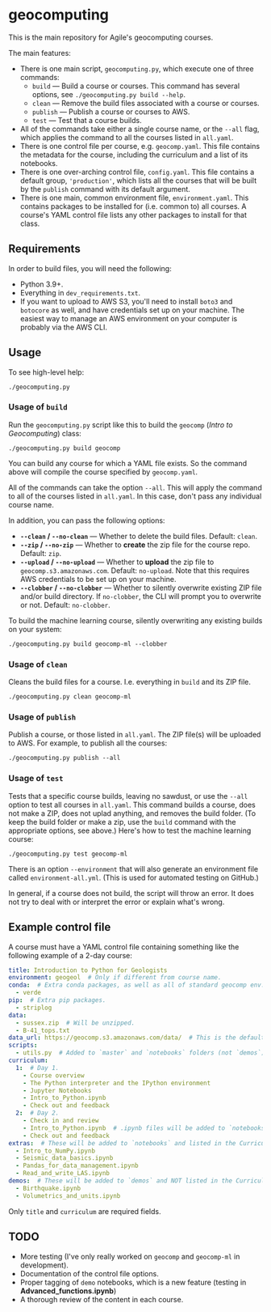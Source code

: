 # geocomputing

This is the main repository for Agile's geocomputing courses.

The main features:

- There is one main script, `geocomputing.py`, which execute one of three commands:
  - `build` &mdash; Build a course or courses. This command has several options, see `./geocomputing.py build --help`.
  - `clean` &mdash; Remove the build files associated with a course or courses.
  - `publish` &mdash; Publish a course or courses to AWS.
  - `test` &mdash; Test that a course builds.
- All of the commands take either a single course name, or the `--all` flag, which applies the command to all the courses listed in `all.yaml`.
- There is one control file per course, e.g. `geocomp.yaml`. This file contains the metadata for the course, including the curriculum and a list of its notebooks.
- There is one over-arching control file, `config.yaml`. This file contains a default group, `'production'`, which lists all the courses that will be built by the `publish` command with its default argument.
- There is one main, common environment file, `environment.yaml`. This contains packages to be installed for (i.e. common to)  all courses. A course's YAML control file lists any other packages to install for that class.


## Requirements

In order to build files, you will need the following:

- Python 3.9+.
- Everything in `dev_requirements.txt`.
- If you want to upload to AWS S3, you'll need to install `boto3` and `botocore` as well, and have credentials set up on your machine. The easiest way to manage an AWS environment on your computer is probably via the AWS CLI.


## Usage

To see high-level help:

    ./geocomputing.py


### Usage of `build`

Run the `geocomputing.py` script like this to build the `geocomp` (_Intro to Geocomputing_) class:

    ./geocomputing.py build geocomp

You can build any course for which a YAML file exists. So the command above will compile the course specified by `geocomp.yaml`.

All of the commands can take the option `--all`. This will apply the command to all of the courses listed in `all.yaml`. In this case, don't pass any individual course name.

In addition, you can pass the following options:

- **`--clean` / `--no-clean`** &mdash; Whether to delete the build files. Default: `clean`.
- **`--zip` / `--no-zip`** &mdash; Whether to **create** the zip file for the course repo. Default: `zip`.
- **`--upload` / `--no-upload`** &mdash; Whether to **upload** the zip file to `geocomp.s3.amazonaws.com`. Default: `no-upload`. Note that this requires AWS credentials to be set up on your machine.
- **`--clobber` / `--no-clobber`** &mdash; Whether to silently overwrite existing ZIP file and/or build directory. If `no-clobber`, the CLI will prompt you to overwrite or not. Default: `no-clobber`.

To build the machine learning course, silently overwriting any existing builds on your system:

    ./geocomputing.py build geocomp-ml --clobber


### Usage of `clean`

Cleans the build files for a course. I.e. everything in `build` and its ZIP file.

    ./geocomputing.py clean geocomp-ml


### Usage of `publish`

Publish a course, or those listed in `all.yaml`. The ZIP file(s) will be uploaded to AWS. For example, to publish all the courses:

    ./geocomputing.py publish --all


### Usage of `test`

Tests that a specific course builds, leaving no sawdust, or use the `--all` option to test all courses in `all.yaml`. This command builds a course, does not make a ZIP, does not uplad anything, and removes the build folder. (To keep the build folder or make a zip, use the `build` command with the appropriate options, see above.) Here's how to test the machine learning course:

    ./geocomputing.py test geocomp-ml

There is an option `--environment` that will also generate an environment file called `environment-all.yml`. (This is used for automated testing on GitHub.)

In general, if a course does not build, the script will throw an error. It does not try to deal with or interpret the error or explain what's wrong.


## Example control file

A course must have a YAML control file containing something like the following example of a 2-day course:

```yaml
title: Introduction to Python for Geologists
environment: geogeol  # Only if different from course name.
conda:  # Extra conda packages, as well as all of standard geocomp env.
  - verde
pip:  # Extra pip packages.
  - striplog
data:
  - sussex.zip  # Will be unzipped.
  - B-41_tops.txt
data_url: https://geocomp.s3.amazonaws.com/data/  # This is the default value.
scripts:
  - utils.py  # Added to `master` and `notebooks` folders (not `demos`).
curriculum:
  1:  # Day 1.
    - Course overview
    - The Python interpreter and the IPython environment
    - Jupyter Notebooks
    - Intro_to_Python.ipynb
    - Check out and feedback
  2:  # Day 2.
    - Check in and review
    - Intro_to_Python.ipynb  # .ipynb files will be added to `notebooks`.
    - Check out and feedback
extras:  # These will be added to `notebooks` and listed in the Curriculum.
  - Intro_to_NumPy.ipynb
  - Seismic_data_basics.ipynb
  - Pandas_for_data_management.ipynb
  - Read_and_write_LAS.ipynb
demos:  # These will be added to `demos` and NOT listed in the Curriculum.
  - Birthquake.ipynb
  - Volumetrics_and_units.ipynb
```

Only `title` and `curriculum` are required fields.


## TODO

- More testing (I've only really worked on `geocomp` and `geocomp-ml` in development).
- Documentation of the control file options.
- Proper tagging of `demo` notebooks, which is a new feature (testing in **Advanced_functions.ipynb**)
- A thorough review of the content in each course.
